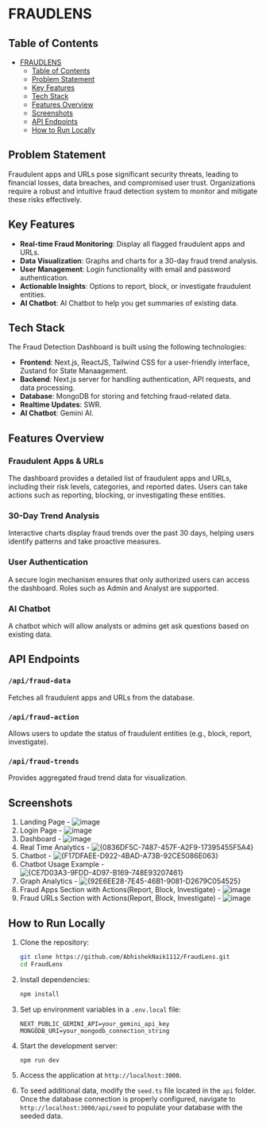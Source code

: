 
# FRAUDLENS

## Table of Contents
- [FRAUDLENS](#fraudlens)
  - [Table of Contents](#table-of-contents)
  - [Problem Statement](#problem-statement)
  - [Key Features](#key-features)
  - [Tech Stack](#tech-stack)
  - [Features Overview](#features-overview)
  - [Screenshots](#screenshots)
  - [API Endpoints](#api-endpoints)
  - [How to Run Locally](#how-to-run-locally)

## Problem Statement

Fraudulent apps and URLs pose significant security threats, leading to financial losses, data breaches, and compromised user trust. Organizations require a robust and intuitive fraud detection system to monitor and mitigate these risks effectively.


## Key Features

- **Real-time Fraud Monitoring**: Display all flagged fraudulent apps and URLs.
- **Data Visualization**: Graphs and charts for a 30-day fraud trend analysis.
- **User Management**: Login functionality with email and password authentication.
- **Actionable Insights**: Options to report, block, or investigate fraudulent entities.
- **AI Chatbot**: AI Chatbot to help you get summaries of existing data.

## Tech Stack

The Fraud Detection Dashboard is built using the following technologies:

- **Frontend**: Next.js, ReactJS, Tailwind CSS for a user-friendly interface, Zustand for State Manaagement.
- **Backend**: Next.js server for handling authentication, API requests, and data processing.
- **Database**: MongoDB for storing and fetching fraud-related data.
- **Realtime Updates**: SWR.
- **AI Chatbot**: Gemini AI.

## Features Overview

### Fraudulent Apps & URLs
The dashboard provides a detailed list of fraudulent apps and URLs, including their risk levels, categories, and reported dates. Users can take actions such as reporting, blocking, or investigating these entities.

### 30-Day Trend Analysis
Interactive charts display fraud trends over the past 30 days, helping users identify patterns and take proactive measures.

### User Authentication
A secure login mechanism ensures that only authorized users can access the dashboard. Roles such as Admin and Analyst are supported.

### AI Chatbot
A chatbot which will allow analysts or admins get ask questions based on existing data.

## API Endpoints

### `/api/fraud-data`
Fetches all fraudulent apps and URLs from the database.

### `/api/fraud-action`
Allows users to update the status of fraudulent entities (e.g., block, report, investigate).

### `/api/fraud-trends`
Provides aggregated fraud trend data for visualization.

## Screenshots

1. Landing Page - ![image](https://github.com/user-attachments/assets/c099a3ad-42f5-4379-afd4-c25ff92038cb)
2. Login Page - ![image](https://github.com/user-attachments/assets/388b2b5d-4ecd-4c18-b851-85c54f472ded)
3. Dashboard - ![image](https://github.com/user-attachments/assets/f71f98a2-9973-4506-b096-4aef45c4b887)
4. Real Time Analytics - ![{0836DF5C-7487-457F-A2F9-17395455F5A4}](https://github.com/user-attachments/assets/7eaaaa23-07c8-4f6e-ae3d-d8d1d8f7d1bc)
5. Chatbot - ![{F17DFAEE-D922-4BAD-A73B-92CE5086E063}](https://github.com/user-attachments/assets/16fe36ed-e42e-4d26-a16d-2653b80e0407)
6. Chatbot Usage Example - ![{CE7D03A3-9FDD-4D97-B169-748E93207461}](https://github.com/user-attachments/assets/c7427a5e-391e-4888-b517-6bf89cbe1dac)
7. Graph Analytics - ![{92E6EE28-7E45-46B1-9081-D2679C054525}](https://github.com/user-attachments/assets/4d00392e-8d71-4952-a716-a21bc60ee120)
8. Fraud Apps Section with Actions(Report, Block, Investigate) - ![image](https://github.com/user-attachments/assets/f2363307-eb5a-45f8-9df8-6eae0c597e8e)
9. Fraud URLs Section with Actions(Report, Block, Investigate) - ![image](https://github.com/user-attachments/assets/0d2cecc6-da00-455c-8e34-82b2b6e060e7)

## How to Run Locally

1. Clone the repository:
    ```bash
    git clone https://github.com/AbhishekNaik1112/FraudLens.git
    cd FraudLens
    ```

2. Install dependencies:
    ```bash
    npm install
    ```

3. Set up environment variables in a `.env.local` file:
    ```env
    NEXT_PUBLIC_GEMINI_API=your_gemini_api_key
    MONGODB_URI=your_mongodb_connection_string
    ```

4. Start the development server:
    ```bash
    npm run dev
    ```

5. Access the application at `http://localhost:3000`.

6. To seed additional data, modify the `seed.ts` file located in the `api` folder. Once the database connection is properly configured, navigate to `http://localhost:3000/api/seed` to populate your database with the seeded data.
